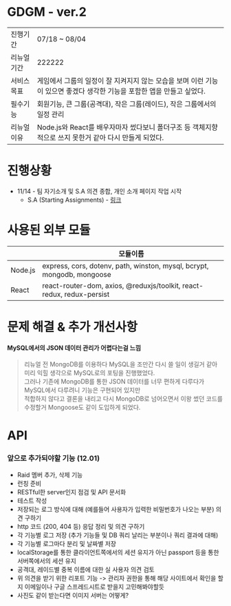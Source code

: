 GDGM - ver.2
====


|||
|-|-|
|진행기간|07/18 ~ 08/04|
|리뉴얼기간|222222|
|서비스목표|게임에서 그룹의 일정이 잘 지켜지지 않는 모습을 보며 이런 기능이 있으면 좋겠다 생각한 기능을 포함한 앱을 만들고 싶었다.|
|필수기능|회원기능, 큰 그룹(공격대), 작은 그룹(레이드), 작은 그룹에서의 일정 관리|
|리뉴얼 이유|Node.js와 React를 배우자마자 썼다보니 폴더구조 등 객체지향적으로 쓰지 못한거 같아 다시 만들게 되었다.|


# 진행상황
* 11/14 - 팀 자기소개 및 S.A 의견 종합, 개인 소개 페이지 작업 시작
  * S.A (Starting Assignments) - [링크](https://4sii.tistory.com/74)   



  
# 사용된 외부 모듈
||모듈이름|
|-|-|
|Node.js|express, cors, dotenv, path, winston, mysql, bcrypt, mongodb, mongoose|
|React|react-router-dom, axios, @reduxjs/toolkit, react-redux, redux-persist|
  

# 문제 해결 & 추가 개선사항
#### MySQL에서의 JSON 데이터 관리가 어렵다는걸 느낌
> 리뉴얼 전 MongoDB를 이용하다 MySQL을 조만간 다시 쓸 일이 생길거 같아 미리 익힐 생각으로 MySQL로의 포팅을 진행했었다.   
> 그러나 기존에 MongoDB를 통한 JSON 데이터를 너무 편하게 다루다가 MySQL에서 다루려니 기능은 구현되어 있지만   
> 적합하지 않다고 결론을 내리고 다시 MongoDB로 넘어오면서 이왕 썼던 코드를 수정할거 Mongoose도 같이 도입하게 되었다.

# API



### 앞으로 추가되야할 기능 (12.01)
- Raid 멤버 추가, 삭제 기능
- 런칭 준비
- RESTful한 server인지 점검 및 API 문서화
- 테스트 작성
- 저장되는 로그 방식에 대해 (예를들어 사용자가 입력한 비밀번호가 나오는 부분) 의견 구하기
- http 코드 (200, 404 등) 응답 정리 및 의견 구하기
- 각 기능별 로그 저장 (추가 기능들 및 DB 쿼리 날리는 부분이나 쿼리 결과에 대해)
- 각 기능별 로그마다 분리 및 날짜별 저장
- localStorage를 통한 클라이언트쪽에서의 세션 유지가 아닌 passport 등을 통한 서버쪽에서의 세션 유지
- 공격대, 레이드별 중복 이름에 대한 실 사용자 의견 검토
- 위 의견을 받기 위한 리포트 기능 -> 관리자 권한을 통해 해당 사이트에서 확인을 할지 이메일이나 구글 스프레드시트로 받을지 고민해봐야할듯
- 사진도 같이 받는다면 이미지 서버는 어떻게?
